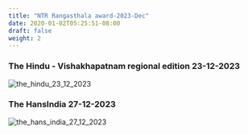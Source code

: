```yaml
---
title: "NTR Rangasthala award-2023-Dec"
date: 2020-01-02T05:25:51-08:00
draft: false
weight: 2
---
```


### The Hindu - Vishakhapatnam regional edition 23-12-2023
![the_hindu_23_12_2023](/images/news_articles/2023_ntr_nandi_award.png)


### The HansIndia 27-12-2023
![the_hans_india_27_12_2023](/images/news_articles/the_hans_india_27_12_2023.jpeg)